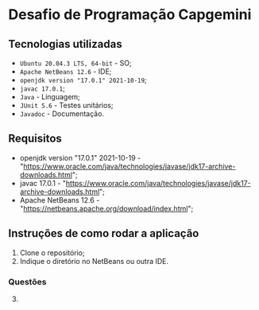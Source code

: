 # Desafio de Programação Capgemini

## Tecnologias utilizadas
- `Ubuntu 20.04.3 LTS, 64-bit` - SO;
- `Apache NetBeans 12.6` - IDE;
- `openjdk version "17.0.1" 2021-10-19`; 
- `javac 17.0.1`;
- `Java` - Linguagem;
- `JUnit 5.6` - Testes unitários;
- `Javadoc` - Documentação.


## Requisitos
- openjdk version "17.0.1" 2021-10-19 - "https://www.oracle.com/java/technologies/javase/jdk17-archive-downloads.html";
- javac 17.0.1 - "https://www.oracle.com/java/technologies/javase/jdk17-archive-downloads.html";
- Apache NetBeans 12.6 - "https://netbeans.apache.org/download/index.html";

## Instruções de como rodar a aplicação
1. Clone o repositório;
2. Indique o diretório no NetBeans ou outra IDE.

### Questões
3. 

